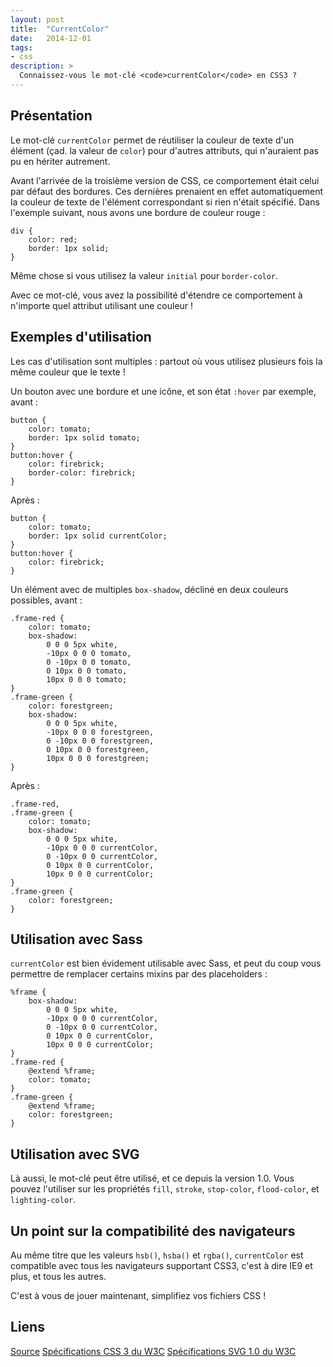 ```yaml
---
layout: post
title:  "CurrentColor"
date:   2014-12-01
tags:
- css
description: >
  Connaissez-vous le mot-clé <code>currentColor</code> en CSS3 ?
---
```


## Présentation

Le mot-clé `currentColor` permet de réutiliser la couleur de texte d'un élément (çad. la valeur de `color`) pour d'autres attributs, qui n'auraient pas pu en hériter autrement.

Avant l'arrivée de la troisième version de CSS, ce comportement était celui par défaut des bordures. Ces dernières prenaient en effet automatiquement la couleur de texte de l'élément correspondant si rien n'était spécifié. Dans l'exemple suivant, nous avons une bordure de couleur rouge :

	div {
		color: red;
		border: 1px solid;
	}

Même chose si vous utilisez la valeur `initial` pour `border-color`.

Avec ce mot-clé, vous avez la possibilité d'étendre ce comportement à n'importe quel attribut utilisant une couleur !

## Exemples d'utilisation

Les cas d'utilisation sont multiples : partout où vous utilisez plusieurs fois la même couleur que le texte !

Un bouton avec une bordure et une icône, et son état `:hover` par exemple, avant :

	button {
		color: tomato;
		border: 1px solid tomato;
	}
	button:hover {
		color: firebrick;
		border-color: firebrick;
	}

Après :

	button {
		color: tomato;
		border: 1px solid currentColor;
	}
	button:hover {
		color: firebrick;
	}

Un élément avec de multiples `box-shadow`, décliné en deux couleurs possibles, avant :

	.frame-red {
		color: tomato;
		box-shadow:
			0 0 0 5px white,
			-10px 0 0 0 tomato,
			0 -10px 0 0 tomato,
			0 10px 0 0 tomato,
			10px 0 0 0 tomato;
	}
	.frame-green {
		color: forestgreen;
		box-shadow:
			0 0 0 5px white,
			-10px 0 0 0 forestgreen,
			0 -10px 0 0 forestgreen,
			0 10px 0 0 forestgreen,
			10px 0 0 0 forestgreen;
	}

Après :

	.frame-red,
	.frame-green {
		color: tomato;
		box-shadow:
			0 0 0 5px white,
			-10px 0 0 0 currentColor,
			0 -10px 0 0 currentColor,
			0 10px 0 0 currentColor,
			10px 0 0 0 currentColor;
	}
	.frame-green {
		color: forestgreen;
	}

## Utilisation avec Sass

`currentColor` est bien évidement utilisable avec Sass, et peut du coup vous permettre de remplacer certains mixins par des placeholders :

	%frame {
	  	box-shadow:
		    0 0 0 5px white,
		    -10px 0 0 0 currentColor,
		    0 -10px 0 0 currentColor,
		    0 10px 0 0 currentColor,
		    10px 0 0 0 currentColor;
	}
	.frame-red {
	  	@extend %frame;
	  	color: tomato;
	}
	.frame-green {
	  	@extend %frame;
	  	color: forestgreen;
	}

## Utilisation avec SVG

Là aussi, le mot-clé peut être utilisé, et ce depuis la version 1.0. Vous pouvez l'utiliser sur les propriétés `fill`, `stroke`, `stop-color`, `flood-color`, et `lighting-color`.

## Un point sur la compatibilité des navigateurs

Au même titre que les valeurs `hsb()`, `hsba()` et `rgba()`, `currentColor` est compatible avec tous les navigateurs supportant CSS3, c'est à dire IE9 et plus, et tous les autres.

C'est à vous de jouer maintenant, simplifiez vos fichiers CSS !

## Liens
[Source](https://osvaldas.info/keeping-css-short-with-currentcolor)
[Spécifications CSS 3 du W3C](https://www.w3.org/TR/css3-color/#currentcolor)
[Spécifications SVG 1.0 du W3C](https://www.w3.org/TR/SVG/color.html#ColorProperty)